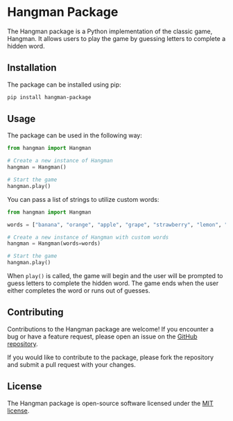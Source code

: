 # Hangman Package

The Hangman package is a Python implementation of the classic game, Hangman. It allows users to play the game by guessing letters to complete a hidden word.

## Installation

The package can be installed using pip:

```bash
pip install hangman-package
```

## Usage

The package can be used in the following way:

```python
from hangman import Hangman

# Create a new instance of Hangman
hangman = Hangman()

# Start the game
hangman.play()
```

You can pass a list of strings to utilize custom words:
```python
from hangman import Hangman

words = ["banana", "orange", "apple", "grape", "strawberry", "lemon", "watermelon"]

# Create a new instance of Hangman with custom words
hangman = Hangman(words=words)

# Start the game
hangman.play()
```

When `play()` is called, the game will begin and the user will be prompted to guess letters to complete the hidden word. The game ends when the user either completes the word or runs out of guesses.

## Contributing

Contributions to the Hangman package are welcome! If you encounter a bug or have a feature request, please open an issue on the [GitHub repository](https://github.com/viniciusenari/hangman-package).

If you would like to contribute to the package, please fork the repository and submit a pull request with your changes.

## License

The Hangman package is open-source software licensed under the [MIT license](https://opensource.org/licenses/MIT).
